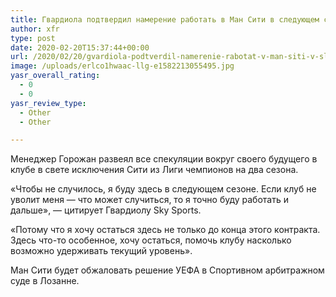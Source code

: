 ```yaml
---
title: Гвардиола подтвердил намерение работать в Ман Сити в следующем сезоне
author: xfr
type: post
date: 2020-02-20T15:37:44+00:00
url: /2020/02/20/gvardiola-podtverdil-namerenie-rabotat-v-man-siti-v-sleduyushhem-sezone/
image: /uploads/erlco1hwaac-llg-e1582213055495.jpg
yasr_overall_rating:
  - 0
  - 0
yasr_review_type:
  - Other
  - Other

---
```

Менеджер Горожан развеял все спекуляции вокруг своего будущего в клубе в свете исключения Сити из Лиги чемпионов на два сезона.

«Чтобы не случилось, я буду здесь в следующем сезоне. Если клуб не уволит меня &#8212; что может случиться, то я точно буду работать и дальше», &#8212; цитирует Гвардиолу Sky Sports.

«Потому что я хочу остаться здесь не только до конца этого контракта. Здесь что-то особенное, хочу остаться, помочь клубу насколько возможно удерживать текущий уровень».

Ман Сити будет обжаловать решение УЕФА в Спортивном арбитражном суде в Лозанне.